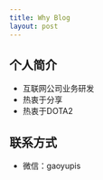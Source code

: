 ```yaml
---
title: Why Blog
layout: post
---
```


## 个人简介

- 互联网公司业务研发
- 热衷于分享
- 热衷于DOTA2

## 联系方式
- 微信：gaoyupis
